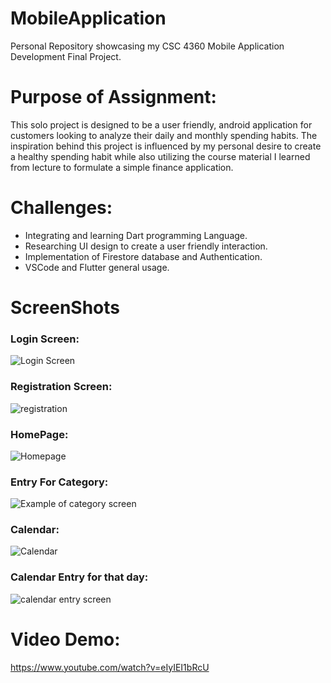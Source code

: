 # MobileApplication #
Personal Repository showcasing my CSC 4360 Mobile Application Development Final Project.

# Purpose of Assignment: #
This solo project is designed to be a user friendly, android application for customers looking to analyze their daily and monthly spending habits. The inspiration behind this project is influenced by my personal desire to create a healthy spending habit while also utilizing the course material I learned from lecture to formulate a simple finance application.

# Challenges: #
- Integrating and learning Dart programming Language.
- Researching UI design to create a user friendly interaction.
- Implementation of Firestore database and Authentication.
- VSCode and Flutter general usage.

# ScreenShots #
### Login Screen: ###
![Login Screen](https://user-images.githubusercontent.com/72426900/166938012-5e91e873-8194-48a0-900e-16aaabb0c08e.JPG)

### Registration Screen: ###
![registration](https://user-images.githubusercontent.com/72426900/166938039-33d77ab2-fe01-4c06-9887-5e87e2a05056.JPG)

### HomePage: ###
![Homepage](https://user-images.githubusercontent.com/72426900/166937981-607bf8f4-015b-497c-9bff-49cd3bef9525.JPG)

### Entry For Category: ###
![Example of category screen](https://user-images.githubusercontent.com/72426900/166938075-61cc4cb9-f31e-414b-93bf-3efdc4bf7886.JPG)

### Calendar: ###
![Calendar](https://user-images.githubusercontent.com/72426900/166938108-a547b6dd-621f-401d-a2cd-f4363e46a6af.JPG)

### Calendar Entry for that day: ###
![calendar entry screen](https://user-images.githubusercontent.com/72426900/166938117-8588fe4d-8609-4fd9-8419-3f314ce4e8be.JPG)


# Video Demo: #
https://www.youtube.com/watch?v=eIyIEI1bRcU
